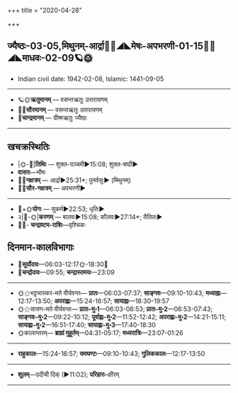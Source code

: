 +++
title = "2020-04-28"

+++
## ज्यैष्ठः-03-05,मिथुनम्-आर्द्रा🌛🌌◢◣मेषः-अपभरणी-01-15🌌🌞◢◣माधवः-02-09🪐🌞
- Indian civil date: 1942-02-08, Islamic: 1441-09-05
___________________
- 🪐🌞**ऋतुमानम्** — वसन्तऋतुः उत्तरायणम्
- 🌌🌞**सौरमानम्** — वसन्तऋतुः उत्तरायणम्
- 🌛**चान्द्रमानम्** — ग्रीष्मऋतुः ज्यैष्ठः
___________________


## खचक्रस्थितिः
- |🌞-🌛|**तिथिः** — शुक्ल-पञ्चमी►15:08; शुक्ल-षष्ठी►  
- **वासरः**—भौमः  
- 🌌🌛**नक्षत्रम्** — आर्द्रा►25:31*; पुनर्वसुः► (मिथुनम्)  
- 🌌🌞**सौर-नक्षत्रम्** — अपभरणी►  
___________________
- 🌛+🌞**योगः** — सुकर्म►22:53; धृतिः►  
- २|🌛-🌞|**करणम्** — बालवः►15:08; कौलवः►27:14*; तैतिलः►  
- 🌌🌛- **चन्द्राष्टम-राशिः**—वृश्चिकः  


## दिनमान-कालविभागाः
- 🌅**सूर्योदयः**—06:03-12:17🌞️-18:30🌇  
- 🌛**चन्द्रोदयः**—09:55; **चन्द्रास्तमयः**—23:09  
___________________
- 🌞⚝भट्टभास्कर-मते वीर्यवन्तः— **प्रातः**—06:03-07:37; **साङ्गवः**—09:10-10:43; **मध्याह्नः**—12:17-13:50; **अपराह्णः**—15:24-16:57; **सायाह्नः**—18:30-19:57  
- 🌞⚝सायण-मते वीर्यवन्तः— **प्रातः-मु॰1**—06:03-06:53; **प्रातः-मु॰2**—06:53-07:43; **साङ्गवः-मु॰2**—09:22-10:12; **पूर्वाह्णः-मु॰2**—11:52-12:42; **अपराह्णः-मु॰2**—14:21-15:11; **सायाह्णः-मु॰2**—16:51-17:40; **सायाह्णः-मु॰3**—17:40-18:30  
- 🌞कालान्तरम्— **ब्राह्मं मुहूर्तम्**—04:31-05:17; **मध्यरात्रिः**—23:07-01:26  
___________________
- **राहुकालः**—15:24-16:57; **यमघण्टः**—09:10-10:43; **गुलिककालः**—12:17-13:50  
___________________
- **शूलम्**—उदीची दिक् (►11:02); **परिहारः**–क्षीरम्  
___________________
